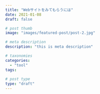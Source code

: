 ```yaml
---
title: "Webサイトをみてもらうには"
date: 2021-01-08
draft: false

# post thumb
image: "images/featured-post/post-2.jpg"

# meta description
description: "this is meta description"

# taxonomies
categories: 
  - "tool"
tags:
  
# post type
type: "draft"
---
```




